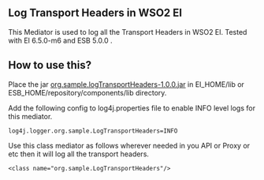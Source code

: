 ## Log Transport Headers in WSO2 EI

This Mediator is used to log all the Transport Headers in WSO2 EI.
Tested with EI 6.5.0-m6 and ESB 5.0.0 .

## How to use this?

Place the jar [org.sample.logTransportHeaders-1.0.0.jar](https://github.com/Nirothipan/log-transport-headers/raw/master/target/org.sample.logTransportHeaders-1.0.0.jar) in EI_HOME/lib or ESB_HOME/repository/components/lib
directory.

Add the following config to log4j.properties file to enable INFO level logs for this mediator.

`log4j.logger.org.sample.LogTransportHeaders=INFO`

Use this class mediator as follows wherever needed in you API or Proxy or etc then it will log all the transport 
headers.

`<class name="org.sample.LogTransportHeaders"/>`
